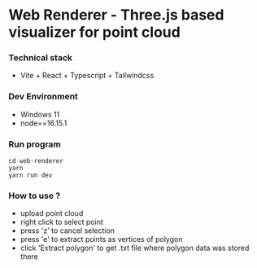 # Web Renderer - Three.js based visualizer for point cloud

### Technical stack 
- Vite + React + Typescript + Tailwindcss

### Dev Environment
- Windows 11
- node==16.15.1

###  Run program
```
cd web-renderer
yarn
yarn run dev
```

### How to use ?

- upload point cloud
- right click to select point
- press 'z' to cancel selection
- press 'e' to extract points as vertices of polygon
- click 'Extract polygon' to get .txt file where polygon data was stored there
